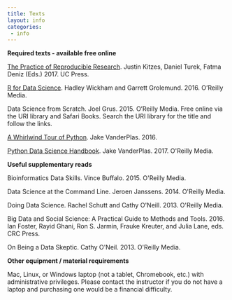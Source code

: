 ```yaml
---
title: Texts
layout: info
categories:
 - info
---
```


**Required texts - available free online**

[The Practice of Reproducible Research](https://www.practicereproducibleresearch.org/). Justin Kitzes, Daniel Turek, Fatma Deniz (Eds.) 2017. UC Press.

[R for Data Science](http://r4ds.had.co.nz/). Hadley Wickham and Garrett Grolemund. 2016. O’Reilly Media.

Data Science from Scratch. Joel Grus. 2015. O’Reilly Media. Free online via the URI library and Safari Books. Search the URI library for the title and follow the links.

[A Whirlwind Tour of Python](https://github.com/jakevdp/WhirlwindTourOfPython). Jake VanderPlas. 2016.

[Python Data Science Handbook](https://github.com/jakevdp/PythonDataScienceHandbook). Jake VanderPlas. 2017. O'Reilly Media. 

**Useful supplementary reads**

Bioinformatics Data Skills. Vince Buffalo. 2015. O'Reilly Media.

Data Science at the Command Line. Jeroen Janssens. 2014. O'Reilly Media. 

Doing Data Science. Rachel Schutt and Cathy O'Neill. 2013. O'Reilly Media.

Big Data and Social Science: A Practical Guide to Methods and Tools. 2016. Ian Foster, Rayid Ghani, Ron S. Jarmin, Frauke Kreuter, and Julia Lane, eds. CRC Press.

On Being a Data Skeptic. Cathy O'Neil. 2013. O'Reilly Media.

**Other equipment / material requirements**

Mac, Linux, or Windows laptop (not a tablet, Chromebook, etc.) with administrative privileges. Please contact the instructor if you do not have a laptop and purchasing one would be a financial difficulty.
